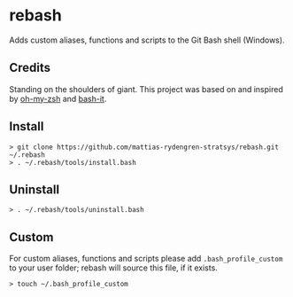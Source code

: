 # rebash

Adds custom aliases, functions and scripts to the Git Bash shell (Windows).

## Credits

Standing on the shoulders of giant. This project was based on and inspired by [oh-my-zsh](https://github.com/robbyrussell/oh-my-zsh) and [bash-it](https://github.com/revans/bash-it).

## Install

    > git clone https://github.com/mattias-rydengren-stratsys/rebash.git ~/.rebash
    > . ~/.rebash/tools/install.bash
    
## Uninstall

    > . ~/.rebash/tools/uninstall.bash
    
## Custom

For custom aliases, functions and scripts please add `.bash_profile_custom` to your user folder; rebash will source this file, if it exists.

    > touch ~/.bash_profile_custom
